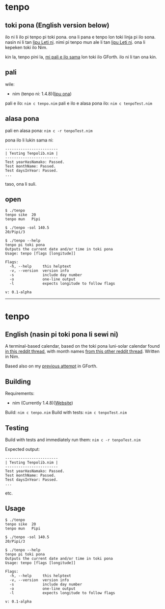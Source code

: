 # tenpo
## toki pona (English version below)
ilo ni li ilo pi tenpo pi toki pona. ona li pana e tenpo lon toki linja pi ilo sona. nasin ni li tan [lipu Leti ni](https://www.reddit.com/r/tokipona/comments/dr378j/lunisolar_calendar_for_toki_pona_done/). nimi pi tenpo mun ale li tan [lipu Leti ni](https://www.reddit.com/r/tokipona/comments/oikpr8/toki_tan_a_creation_story_in_toki_pona_inspired/). ona li kepeken toki ilo Nim.

kin la, tenpo pini la, [mi pali e ilo sama](https://github.com/AlbeyAmakiir/tenpo-pi-toki-pona) lon toki ilo GForth. ilo ni li tan ona kin.

## pali
wile:
* nim (tenpo ni: 1.4.8)([lipu ona](https://nim-lang.org/))

pali e ilo: `nim c tenpo.nim`
pali e ilo e alasa pona ilo: `nim c tenpoTest.nim`

## alasa pona
pali en alasa pona: `nim c -r tenpoTest.nim`

pona ilo li lukin sama ni:
```
------------------------
| Testing Tenpolib.nim |
------------------------
Test yearHasNamako: Passed.
Test monthName: Passed.
Test daysInYear: Passed.
...
```
taso, ona li suli.

## open
```
$ ./tenpo
tenpo sike  20
tenpo mun   Pipi
```
```
$ ./tenpo -sol 140.5
20/Pipi/3
```
```
$ ./tenpo --help
tenpo pi toki pona
Outputs the current date and/or time in toki pona
Usage: tenpo [flags [longitude]]

Flags:
  -h, --help     this helptext
  -v, --version  version info
  -s             include day number
  -o             one-line output
  -l             expects longitude to follow flags

v: 0.1-alpha
```

---

# tenpo
## English (nasin pi toki pona li sewi ni)
A terminal-based calendar, based on the toki pona luni-solar calendar found [in this reddit thread](https://www.reddit.com/r/tokipona/comments/dr378j/lunisolar_calendar_for_toki_pona_done/), with month names [from this other reddit thread](https://www.reddit.com/r/tokipona/comments/oikpr8/toki_tan_a_creation_story_in_toki_pona_inspired/). Written in Nim.

Based also on my [previous attempt](https://github.com/AlbeyAmakiir/tenpo-pi-toki-pona) in GForth.

## Building
Requirements:
* nim (Currently 1.4.8)([Website](https://nim-lang.org/))

Build: `nim c tenpo.nim`
Build with tests: `nim c tenpoTest.nim`

## Testing
Build with tests and immediately run them: `nim c -r tenpoTest.nim`

Expected output:
```
------------------------
| Testing Tenpolib.nim |
------------------------
Test yearHasNamako: Passed.
Test monthName: Passed.
Test daysInYear: Passed.
...
```
etc.

## Usage
```
$ ./tenpo
tenpo sike  20
tenpo mun   Pipi
```
```
$ ./tenpo -sol 140.5
20/Pipi/3
```
```
$ ./tenpo --help
tenpo pi toki pona
Outputs the current date and/or time in toki pona
Usage: tenpo [flags [longitude]]

Flags:
  -h, --help     this helptext
  -v, --version  version info
  -s             include day number
  -o             one-line output
  -l             expects longitude to follow flags

v: 0.1-alpha
```

